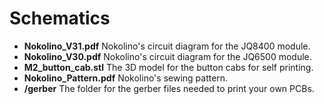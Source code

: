 # Schematics

* **Nokolino_V31.pdf** Nokolino's circuit diagram for the JQ8400 module.  
* **Nokolino_V30.pdf** Nokolino's circuit diagram for the JQ6500 module.  
* **M2_button_cab.stl** The 3D model for the button cabs for self printing.  
* **Nokolino_Pattern.pdf** Nokolino's sewing pattern.  
* **/gerber**  The folder for the gerber files needed to print your own PCBs.  
